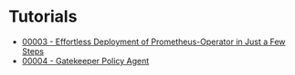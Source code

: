 Tutorials
===

- [00003 - Effortless Deployment of Prometheus-Operator in Just a Few Steps](./00003)
- [00004 - Gatekeeper Policy Agent](./00004)
